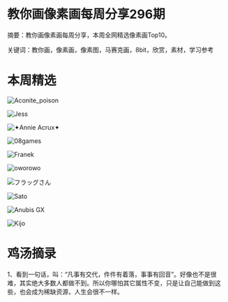 # 教你画像素画每周分享296期


  摘要：教你画像素画每周分享，本周全网精选像素画Top10。

  关键词：教你画，像素画，像素图，马赛克画，8bit，欣赏，素材，学习参考

# 本周精选

![Aconite_poison](https://pbs.twimg.com/media/GCMuJtrXMAAQi9t?format=png&name=small)

![Jess ](https://pbs.twimg.com/media/GS8UgVwWUAAzXwE?format=png&name=small)

![✦Annie Acrux✦](https://pbs.twimg.com/media/GSxmXTdbcAAdU4m?format=png&name=small)

![08games](https://pbs.twimg.com/media/GSxvDAIXcAAp_L3?format=png&name=small)

![Franek](https://pbs.twimg.com/media/GSxOM8dbMAAs4sz?format=png&name=360x360)

![oworowo](https://pbs.twimg.com/media/GS1NsxOW8AEpOkE?format=png&name=small)

![フラッグさん](https://pbs.twimg.com/media/GSxsptFbAAAr4--?format=png&name=small)

![Sato](https://pbs.twimg.com/media/GS1oJJrXcAAbSGL?format=png&name=small)

![Anubis GX ](https://pbs.twimg.com/media/GS3ZU9gXcAA9HP2?format=png&name=small)

![Kijo](https://pbs.twimg.com/media/GS3QgwAXsAQvlY7?format=png&name=small)





# 鸡汤摘录

1、看到一句话，叫：“凡事有交代，件件有着落，事事有回音”。好像也不是很难，其实绝大多数人都做不到。所以你哪怕其它属性不变，只是让自己能做到这些，也会成为稀缺资源，人生会很不一样。